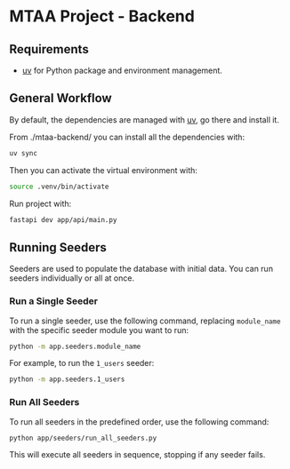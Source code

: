 # MTAA Project - Backend

## Requirements
- [uv](https://docs.astral.sh/uv/) for Python package and environment management.


## General Workflow
By default, the dependencies are managed with [uv](https://docs.astral.sh/uv/), go there and install it.

From ./mtaa-backend/ you can install all the dependencies with:

```bash
uv sync
```
Then you can activate the virtual environment with:

```bash
source .venv/bin/activate
```
Run project with:

```bash
fastapi dev app/api/main.py
```


## Running Seeders

Seeders are used to populate the database with initial data. You can run seeders individually or all at once.

### Run a Single Seeder

To run a single seeder, use the following command, replacing `module_name` with the specific seeder module you want to run:

```bash
python -m app.seeders.module_name
```

For example, to run the `1_users` seeder:

```bash
python -m app.seeders.1_users
```

### Run All Seeders

To run all seeders in the predefined order, use the following command:

```bash
python app/seeders/run_all_seeders.py
```

This will execute all seeders in sequence, stopping if any seeder fails.